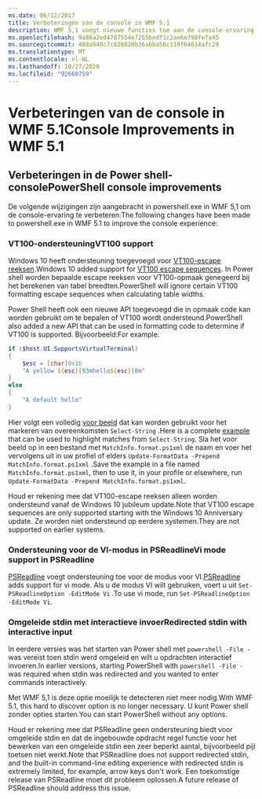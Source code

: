 ```yaml
---
ms.date: 06/12/2017
title: Verbeteringen van de console in WMF 5.1
description: WMF 5,1 voegt nieuwe functies toe aan de console-ervaring voor Windows Power shell 5,1.
ms.openlocfilehash: 9a86a2ed4787554e7255bedf1c2ae6e798fefa45
ms.sourcegitcommit: 488a940c7c828820b36a6ba56c119f64614afc29
ms.translationtype: MT
ms.contentlocale: nl-NL
ms.lasthandoff: 10/27/2020
ms.locfileid: "92660759"
---
```

# <a name="console-improvements-in-wmf-51"></a><span data-ttu-id="fcd9b-103">Verbeteringen van de console in WMF 5.1</span><span class="sxs-lookup"><span data-stu-id="fcd9b-103">Console Improvements in WMF 5.1</span></span>

## <a name="powershell-console-improvements"></a><span data-ttu-id="fcd9b-104">Verbeteringen in de Power shell-console</span><span class="sxs-lookup"><span data-stu-id="fcd9b-104">PowerShell console improvements</span></span>

<span data-ttu-id="fcd9b-105">De volgende wijzigingen zijn aangebracht in powershell.exe in WMF 5,1 om de console-ervaring te verbeteren:</span><span class="sxs-lookup"><span data-stu-id="fcd9b-105">The following changes have been made to powershell.exe in WMF 5.1 to improve the console experience:</span></span>

### <a name="vt100-support"></a><span data-ttu-id="fcd9b-106">VT100-ondersteuning</span><span class="sxs-lookup"><span data-stu-id="fcd9b-106">VT100 support</span></span>

<span data-ttu-id="fcd9b-107">Windows 10 heeft ondersteuning toegevoegd voor [VT100-escape reeksen](/windows/console/console-virtual-terminal-sequences).</span><span class="sxs-lookup"><span data-stu-id="fcd9b-107">Windows 10 added support for [VT100 escape sequences](/windows/console/console-virtual-terminal-sequences).</span></span>
<span data-ttu-id="fcd9b-108">In Power shell worden bepaalde escape reeksen voor VT100-opmaak genegeerd bij het berekenen van tabel breedten.</span><span class="sxs-lookup"><span data-stu-id="fcd9b-108">PowerShell will ignore certain VT100 formatting escape sequences when calculating table widths.</span></span>

<span data-ttu-id="fcd9b-109">Power Shell heeft ook een nieuwe API toegevoegd die in opmaak code kan worden gebruikt om te bepalen of VT100 wordt ondersteund.</span><span class="sxs-lookup"><span data-stu-id="fcd9b-109">PowerShell also added a new API that can be used in formatting code to determine if VT100 is supported.</span></span> <span data-ttu-id="fcd9b-110">Bijvoorbeeld:</span><span class="sxs-lookup"><span data-stu-id="fcd9b-110">For example:</span></span>

```powershell
if ($host.UI.SupportsVirtualTerminal)
{
    $esc = [char]0x1b
    "A yellow ${esc}[93mhello${esc}[0m"
}
else
{
    "A default hello"
}
```

<span data-ttu-id="fcd9b-111">Hier volgt een volledig [voor beeld](https://gist.github.com/lzybkr/dcb973dccd54900b67783c48083c28f7) dat kan worden gebruikt voor het markeren van overeenkomsten `Select-String` .</span><span class="sxs-lookup"><span data-stu-id="fcd9b-111">Here is a complete [example](https://gist.github.com/lzybkr/dcb973dccd54900b67783c48083c28f7) that can be used to highlight matches from `Select-String`.</span></span> <span data-ttu-id="fcd9b-112">Sla het voor beeld op in een bestand met `MatchInfo.format.ps1xml` de naam en voer het vervolgens uit in uw profiel of elders `Update-FormatData -Prepend MatchInfo.format.ps1xml` .</span><span class="sxs-lookup"><span data-stu-id="fcd9b-112">Save the example in a file named `MatchInfo.format.ps1xml`, then to use it, in your profile or elsewhere, run `Update-FormatData -Prepend MatchInfo.format.ps1xml`.</span></span>

<span data-ttu-id="fcd9b-113">Houd er rekening mee dat VT100-escape reeksen alleen worden ondersteund vanaf de Windows 10 jubileum update.</span><span class="sxs-lookup"><span data-stu-id="fcd9b-113">Note that VT100 escape sequences are only supported starting with the Windows 10 Anniversary update.</span></span>
<span data-ttu-id="fcd9b-114">Ze worden niet ondersteund op eerdere systemen.</span><span class="sxs-lookup"><span data-stu-id="fcd9b-114">They are not supported on earlier systems.</span></span>

### <a name="vi-mode-support-in-psreadline"></a><span data-ttu-id="fcd9b-115">Ondersteuning voor de VI-modus in PSReadline</span><span class="sxs-lookup"><span data-stu-id="fcd9b-115">Vi mode support in PSReadline</span></span>

<span data-ttu-id="fcd9b-116">[PSReadline](https://github.com/PowerShell/PSReadLine) voegt ondersteuning toe voor de modus voor VI.</span><span class="sxs-lookup"><span data-stu-id="fcd9b-116">[PSReadline](https://github.com/PowerShell/PSReadLine) adds support for vi mode.</span></span> <span data-ttu-id="fcd9b-117">Als u de modus VI wilt gebruiken, voert u uit `Set-PSReadlineOption -EditMode Vi` .</span><span class="sxs-lookup"><span data-stu-id="fcd9b-117">To use vi mode, run `Set-PSReadlineOption -EditMode Vi`.</span></span>

### <a name="redirected-stdin-with-interactive-input"></a><span data-ttu-id="fcd9b-118">Omgeleide stdin met interactieve invoer</span><span class="sxs-lookup"><span data-stu-id="fcd9b-118">Redirected stdin with interactive input</span></span>

<span data-ttu-id="fcd9b-119">In eerdere versies was het starten van Power shell met `powershell -File -` was vereist toen stdin werd omgeleid en wilt u opdrachten interactief invoeren.</span><span class="sxs-lookup"><span data-stu-id="fcd9b-119">In earlier versions, starting PowerShell with `powershell -File -` was required when stdin was redirected and you wanted to enter commands interactively.</span></span>

<span data-ttu-id="fcd9b-120">Met WMF 5,1 is deze optie moeilijk te detecteren niet meer nodig.</span><span class="sxs-lookup"><span data-stu-id="fcd9b-120">With WMF 5.1, this hard to discover option is no longer necessary.</span></span> <span data-ttu-id="fcd9b-121">U kunt Power shell zonder opties starten.</span><span class="sxs-lookup"><span data-stu-id="fcd9b-121">You can start PowerShell without any options.</span></span>

<span data-ttu-id="fcd9b-122">Houd er rekening mee dat PSReadline geen ondersteuning biedt voor omgeleide stdin en dat de ingebouwde opdracht regel functie voor het bewerken van een omgeleide stdin een zeer beperkt aantal, bijvoorbeeld pijl toetsen niet werkt.</span><span class="sxs-lookup"><span data-stu-id="fcd9b-122">Note that PSReadline does not support redirected stdin, and the built-in command-line editing experience with redirected stdin is extremely limited, for example, arrow keys don't work.</span></span> <span data-ttu-id="fcd9b-123">Een toekomstige release van PSReadline moet dit probleem oplossen.</span><span class="sxs-lookup"><span data-stu-id="fcd9b-123">A future release of PSReadline should address this issue.</span></span>
